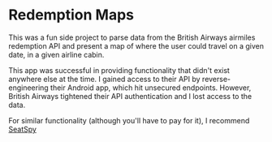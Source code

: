 # Redemption Maps
This was a fun side project to parse data from the British Airways airmiles redemption
API and present a map of where the user could travel on a given date, in a given airline
cabin. 

This app was successful in providing functionality that didn't exist anywhere else at the
time. I gained access to their API by reverse-engineering their Android app, which hit unsecured
endpoints. However, British Airways tightened their API authentication and I lost access to the
data. 

For similar functionality (although you'll have to pay for it), I recommend [SeatSpy](https://www.seatspy.com/)


